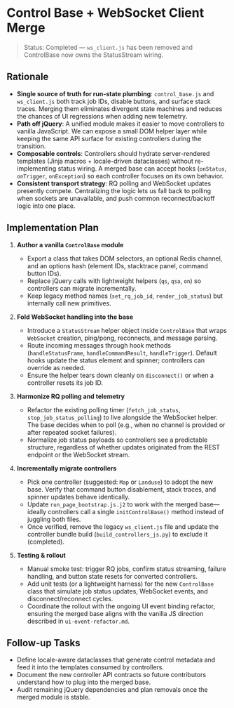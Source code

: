 # Control Base + WebSocket Client Merge
> Status: Completed — `ws_client.js` has been removed and ControlBase now owns the StatusStream wiring.

## Rationale
- **Single source of truth for run-state plumbing**: `control_base.js` and `ws_client.js` both track job IDs, disable buttons, and surface stack traces. Merging them eliminates divergent state machines and reduces the chances of UI regressions when adding new telemetry.
- **Path off jQuery**: A unified module makes it easier to move controllers to vanilla JavaScript. We can expose a small DOM helper layer while keeping the same API surface for existing controllers during the transition.
- **Composable controls**: Controllers should hydrate server-rendered templates (Jinja macros + locale-driven dataclasses) without re-implementing status wiring. A merged base can accept hooks (`onStatus`, `onTrigger`, `onException`) so each controller focuses on its own behavior.
- **Consistent transport strategy**: RQ polling and WebSocket updates presently compete. Centralizing the logic lets us fall back to polling when sockets are unavailable, and push common reconnect/backoff logic into one place.

## Implementation Plan
1. **Author a vanilla `ControlBase` module**
   - Export a class that takes DOM selectors, an optional Redis channel, and an options hash (element IDs, stacktrace panel, command button IDs).
   - Replace jQuery calls with lightweight helpers (`qs`, `qsa`, `on`) so controllers can migrate incrementally.
   - Keep legacy method names (`set_rq_job_id`, `render_job_status`) but internally call new primitives.

2. **Fold WebSocket handling into the base**
   - Introduce a `StatusStream` helper object inside `ControlBase` that wraps `WebSocket` creation, ping/pong, reconnects, and message parsing.
   - Route incoming messages through hook methods (`handleStatusFrame`, `handleCommandResult`, `handleTrigger`). Default hooks update the status element and spinner; controllers can override as needed.
   - Ensure the helper tears down cleanly on `disconnect()` or when a controller resets its job ID.

3. **Harmonize RQ polling and telemetry**
   - Refactor the existing polling timer (`fetch_job_status`, `stop_job_status_polling`) to live alongside the WebSocket helper. The base decides when to poll (e.g., when no channel is provided or after repeated socket failures).
   - Normalize job status payloads so controllers see a predictable structure, regardless of whether updates originated from the REST endpoint or the WebSocket stream.

4. **Incrementally migrate controllers**
   - Pick one controller (suggested: `Map` or `Landuse`) to adopt the new base. Verify that command button disablement, stack traces, and spinner updates behave identically.
   - Update `run_page_bootstrap.js.j2` to work with the merged base—ideally controllers call a single `initControlBase()` method instead of juggling both files.
   - Once verified, remove the legacy `ws_client.js` file and update the controller bundle build (`build_controllers_js.py`) to exclude it (completed).

5. **Testing & rollout**
   - Manual smoke test: trigger RQ jobs, confirm status streaming, failure handling, and button state resets for converted controllers.
   - Add unit tests (or a lightweight harness) for the new `ControlBase` class that simulate job status updates, WebSocket events, and disconnect/reconnect cycles.
   - Coordinate the rollout with the ongoing UI event binding refactor, ensuring the merged base aligns with the vanilla JS direction described in `ui-event-refactor.md`.

## Follow-up Tasks
- Define locale-aware dataclasses that generate control metadata and feed it into the templates consumed by controllers.
- Document the new controller API contracts so future contributors understand how to plug into the merged base.
- Audit remaining jQuery dependencies and plan removals once the merged module is stable.
